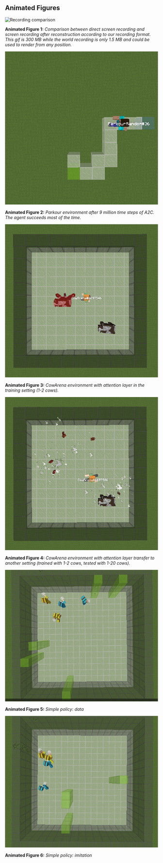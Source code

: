 ## Animated Figures

![Recording comparison](rec_comp.gif)

**Animated Figure 1:** *Comparison between direct screen recording and screen recording after reconstruction according to our recording format. This gif is 300 MB while the world recording is only 1.5 MB and could be used to render from any position.*

![Parkour Environment](random_parkour.gif)

**Animated Figure 2:** *Parkour environment after 9 million time steps of A2C. The agent succeeds most of the time.*

![CowArena Environment 1-2 cows](cow_att.gif)

**Animated Figure 3:** *CowArena environment with attention layer in the training setting (1-2 cows).*

![CowArena Environment transfer to 1-20 cows](cow_att_transfer.gif)

**Animated Figure 4:** *CowArena environment with attention layer transfer to another setting (trained with 1-2 cows, tested with 1-20 cows).*

![Simple policy imitation - data](tree_data.gif)

**Animated Figure 5:** *Simple policy: data*

![Simple policy imitation - imitation](tree_imitation.gif)

**Animated Figure 6:** *Simple policy: imitation*
